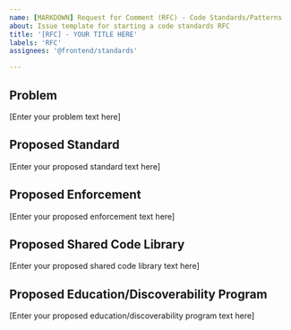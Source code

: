 ```yaml
---
name: [MARKDOWN] Request for Comment (RFC) - Code Standards/Patterns
about: Issue template for starting a code standards RFC
title: '[RFC] - YOUR TITLE HERE'
labels: 'RFC'
assignees: '@frontend/standards'

---
```


## Problem

[Enter your problem text here]

## Proposed Standard

[Enter your proposed standard text here]

## Proposed Enforcement

[Enter your proposed enforcement text here]

## Proposed Shared Code Library

[Enter your proposed shared code library text here]

## Proposed Education/Discoverability Program

[Enter your proposed education/discoverability program text here]

